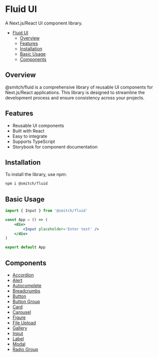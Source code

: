 # Fluid UI

A Next.js/React UI component library.

- [Fluid UI](#fluid-ui)
  - [Overview](#overview)
  - [Features](#features)
  - [Installation](#installation)
  - [Basic Usage](#basic-usage)
  - [Components](#components)

## Overview

@smitch/fluid is a comprehensive library of reusable UI components for Next.js/React applications. This library is designed to streamline the development process and ensure consistency across your projects.

## Features

-   Reusable UI components
-   Built with React
-   Easy to integrate
-   Supports TypeScript
-   Storybook for component documentation

## Installation

To install the library, use npm:

```sh
npm i @smitch/fluid
```

## Basic Usage

```jsx
import { Input } from '@smitch/fluid'

const App = () => (
	<div>
		<Input placeholder='Enter text' />
	</div>
)

export default App
```

## Components

-   <a href="https://github.com/sjmitch-git/fluent/blob/master/docs/accordion.md" target="_blank">Accordion</a>
-   <a href="https://github.com/sjmitch-git/fluent/blob/master/docs/alert.md" target="_blank">Alert</a>
-   <a href="https://github.com/sjmitch-git/fluent/blob/master/docs/autocomplete.md" target="_blank">Autocomplete</a>
-   <a href="https://github.com/sjmitch-git/fluent/blob/master/docs/breadcrumbs.md" target="_blank">Breadcrumbs</a>
-   <a href="https://github.com/sjmitch-git/fluent/blob/master/docs/button.md" target="_blank">Button</a>
-   <a href="https://github.com/sjmitch-git/fluent/blob/master/docs/buttongroup.md" target="_blank">Button Group</a>
-   <a href="https://github.com/sjmitch-git/fluent/blob/master/docs/card.md" target="_blank">Card</a>
-   <a href="https://github.com/sjmitch-git/fluent/blob/master/docs/carousel.md" target="_blank">Carousel</a>
-   <a href="https://github.com/sjmitch-git/fluent/blob/master/docs/figure.md" target="_blank">Figure</a>
-   <a href="https://github.com/sjmitch-git/fluent/blob/master/docs/fileupload.md" target="_blank">File Upload</a>
-   <a href="https://github.com/sjmitch-git/fluent/blob/master/docs/gallery.md" target="_blank">Gallery</a>
-   <a href="https://github.com/sjmitch-git/fluent/blob/master/docs/input.md" target="_blank">Input</a>
-   <a href="https://github.com/sjmitch-git/fluent/blob/master/docs/label.md" target="_blank">Label</a>
-   <a href="https://github.com/sjmitch-git/fluent/blob/master/docs/modal.md" target="_blank">Modal</a>
-   <a href="https://github.com/sjmitch-git/fluent/blob/master/docs/radiogroup.md" target="_blank">Radio Group</a>
